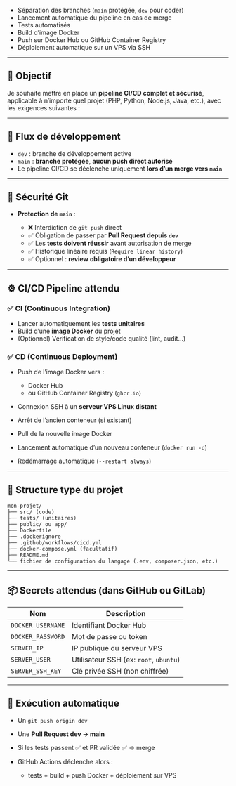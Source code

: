 * Séparation des branches (`main` protégée, `dev` pour coder)
* Lancement automatique du pipeline en cas de merge
* Tests automatisés
* Build d’image Docker
* Push sur Docker Hub ou GitHub Container Registry
* Déploiement automatique sur un VPS via SSH

---
## 🎯 Objectif

Je souhaite mettre en place un **pipeline CI/CD complet et sécurisé**, applicable à n’importe quel projet (PHP, Python, Node.js, Java, etc.), avec les exigences suivantes :

---

## 🔁 Flux de développement

* `dev` : branche de développement active
* `main` : **branche protégée**, **aucun push direct autorisé**
* Le pipeline CI/CD se déclenche uniquement **lors d’un merge vers `main`**

---

## 🔐 Sécurité Git

* **Protection de `main`** :

  * ❌ Interdiction de `git push` direct
  * ✅ Obligation de passer par **Pull Request depuis `dev`**
  * ✅ Les **tests doivent réussir** avant autorisation de merge
  * ✅ Historique linéaire requis (`Require linear history`)
  * ✅ Optionnel : **review obligatoire d’un développeur**

---

## ⚙️ CI/CD Pipeline attendu

### ✅ CI (Continuous Integration)

* Lancer automatiquement les **tests unitaires**
* Build d’une **image Docker** du projet
* (Optionnel) Vérification de style/code qualité (lint, audit…)

### ✅ CD (Continuous Deployment)

* Push de l’image Docker vers :

  * Docker Hub
  * ou GitHub Container Registry (`ghcr.io`)
* Connexion SSH à un **serveur VPS Linux distant**
* Arrêt de l’ancien conteneur (si existant)
* Pull de la nouvelle image Docker
* Lancement automatique d’un nouveau conteneur (`docker run -d`)
* Redémarrage automatique (`--restart always`)

---

## 🧱 Structure type du projet

```
mon-projet/
├── src/ (code)
├── tests/ (unitaires)
├── public/ ou app/
├── Dockerfile
├── .dockerignore
├── .github/workflows/cicd.yml
├── docker-compose.yml (facultatif)
├── README.md
└── fichier de configuration du langage (.env, composer.json, etc.)
```

---

## 📦 Secrets attendus (dans GitHub ou GitLab)

| Nom               | Description                            |
| ----------------- | -------------------------------------- |
| `DOCKER_USERNAME` | Identifiant Docker Hub                 |
| `DOCKER_PASSWORD` | Mot de passe ou token                  |
| `SERVER_IP`       | IP publique du serveur VPS             |
| `SERVER_USER`     | Utilisateur SSH (ex: `root`, `ubuntu`) |
| `SERVER_SSH_KEY`  | Clé privée SSH (non chiffrée)          |

---

## 🚀 Exécution automatique

* Un `git push origin dev`
* Une **Pull Request dev → main**
* Si les tests passent ✅ et PR validée ✅ → merge
* GitHub Actions déclenche alors :

  * tests + build + push Docker + déploiement sur VPS
